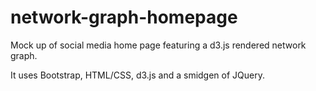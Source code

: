 # network-graph-homepage
Mock up of social media home page featuring a d3.js rendered network graph.

It uses Bootstrap, HTML/CSS, d3.js and a smidgen of JQuery.
